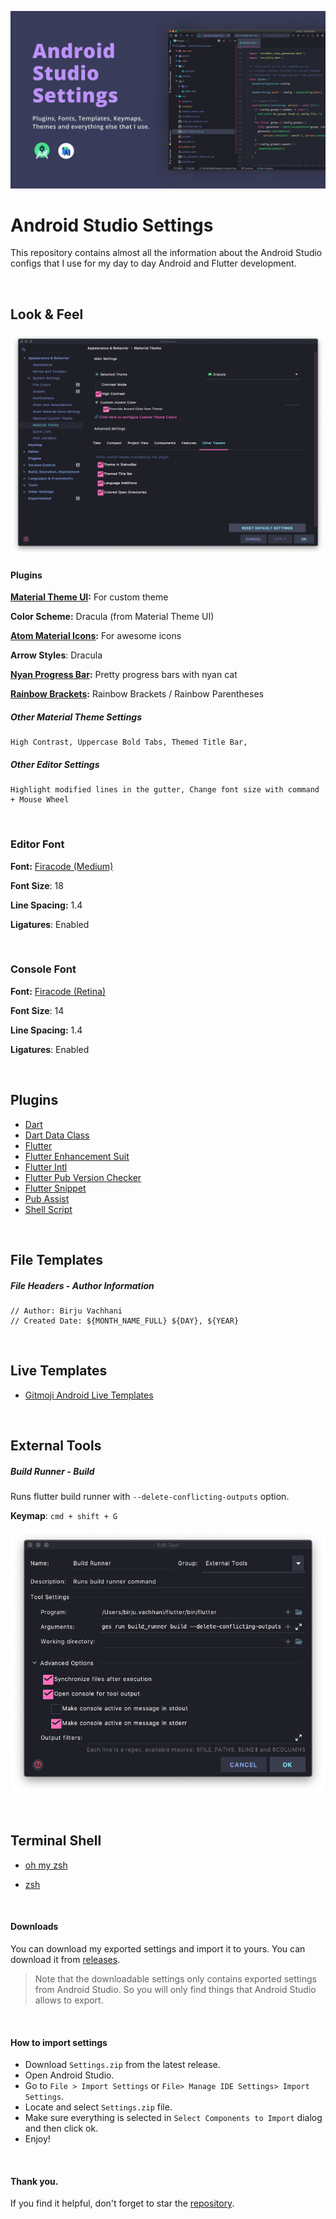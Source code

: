 ![Banner](assets/banner.png)



# Android Studio Settings

This repository contains almost all the information about the Android Studio configs that I use for my day to day Android and Flutter development.

<br/>

## Look & Feel

![Theme Settings](assets/material_theme_settings.png)

#### Plugins

**[Material Theme UI](https://www.material-theme.com/):** For custom theme 

**Color Scheme:** Dracula (from Material Theme UI)

**[Atom Material Icons](https://plugins.jetbrains.com/plugin/10044-atom-material-icons/):** For awesome icons

**Arrow Styles**: Dracula

**[Nyan Progress Bar](https://plugins.jetbrains.com/plugin/8575-nyan-progress-bar/):** Pretty progress bars with nyan cat

**[Rainbow Brackets](https://plugins.jetbrains.com/plugin/10080-rainbow-brackets/):** Rainbow Brackets / Rainbow Parentheses

##### Other Material Theme Settings

```
High Contrast, Uppercase Bold Tabs, Themed Title Bar, 
```

##### Other Editor Settings

```
Highlight modified lines in the gutter, Change font size with command + Mouse Wheel
```


<br/>

### Editor Font

**Font:** [ Firacode (Medium)](https://github.com/tonsky/FiraCode) 

**Font Size**: 18

**Line Spacing:** 1.4

**Ligatures**: Enabled


<br/>

### Console Font

**Font:** [ Firacode (Retina)](https://github.com/tonsky/FiraCode) 

**Font Size**: 14

**Line Spacing:** 1.4

**Ligatures**: Enabled

<br/>

## Plugins

- [Dart](https://plugins.jetbrains.com/plugin/6351-dart/)
- [Dart Data Class](https://plugins.jetbrains.com/plugin/12429-dart-data-class/)
- [Flutter](https://plugins.jetbrains.com/plugin/9212-flutter/)
- [Flutter Enhancement Suit](https://plugins.jetbrains.com/plugin/12693-flutter-enhancement-suite/)
- [Flutter Intl](https://plugins.jetbrains.com/plugin/13666-flutter-intl/)
- [Flutter Pub Version Checker](https://plugins.jetbrains.com/plugin/12400-flutter-pub-version-checker/)
- [Flutter Snippet](https://plugins.jetbrains.com/plugin/12348-flutter-snippets/)
- [Pub Assist](https://plugins.jetbrains.com/plugin/14412-pubassist/)
- [Shell Script](https://plugins.jetbrains.com/plugin/13122-shell-script/)

<br/>

## File Templates

##### File Headers - Author Information

```
// Author: Birju Vachhani
// Created Date: ${MONTH_NAME_FULL} ${DAY}, ${YEAR}
```

<br/>

## Live Templates

- [Gitmoji Android Live Templates](https://github.com/BirjuVachhani/gitmoji-android-live-templates)

<br/>

## External Tools



##### Build Runner - Build

Runs flutter build runner with `--delete-conflicting-outputs` option.

**Keymap**: `cmd + shift + G`

![](assets/external_tool_build_runner_build.png)

<br/>

## Terminal Shell

- [oh my zsh](https://github.com/ohmyzsh/ohmyzsh)

- [zsh](https://www.zsh.org/)

<br/>

#### Downloads

You can download my exported settings and import it to yours. You can download it from [releases](https://github.com/BirjuVachhani/gitmoji-android-live-templates/releases). 



> Note that the downloadable settings only contains exported settings from Android Studio. So you will only find things that Android Studio allows to export.

<br/>

#### How to import settings

- Download `Settings.zip` from the latest release.
- Open Android Studio.
- Go to `File > Import Settings` or `File> Manage IDE Settings> Import Settings`.
- Locate and select `Settings.zip` file.
- Make sure everything is selected in `Select Components to Import` dialog and then click ok.
- Enjoy!

<br/>

#### Thank you.

If you find it helpful, don't forget to star the [repository](https://github.com/birjuvachhani/android-studio-settings).


